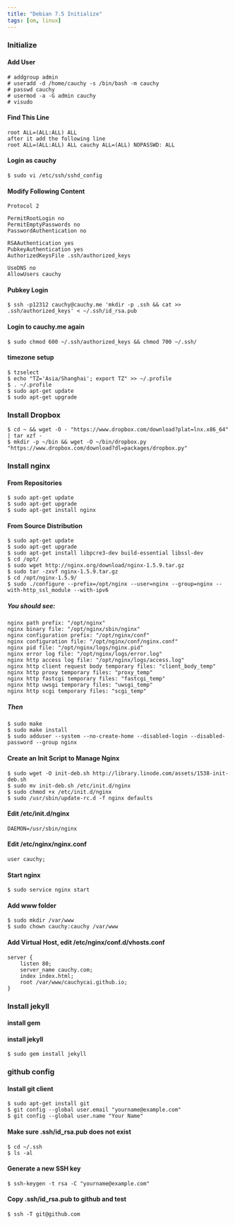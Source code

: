 ```yaml
---
title: "Debian 7.5 Initialize"
tags: [om, linux]
---
```

### Initialize

#### Add User

	# addgroup admin
	# useradd -d /home/cauchy -s /bin/bash -m cauchy
	# passwd cauchy
	# usermod -a -G admin cauchy
	# visudo

#### Find This Line

	root ALL=(ALL:ALL) ALL 
	after it add the following line
	root ALL=(ALL:ALL) ALL cauchy ALL=(ALL) NOPASSWD: ALL 

#### Login as cauchy

	$ sudo vi /etc/ssh/sshd_config

#### Modify Following Content

	Protocol 2

	PermitRootLogin no
	PermitEmptyPasswords no
	PasswordAuthentication no

	RSAAuthentication yes
	PubkeyAuthentication yes
	AuthorizedKeysFile .ssh/authorized_keys

	UseDNS no
	AllowUsers cauchy


#### Pubkey Login

	$ ssh -p12312 cauchy@cauchy.me 'mkdir -p .ssh && cat >> .ssh/authorized_keys' < ~/.ssh/id_rsa.pub

#### Login to cauchy.me again

	$ sudo chmod 600 ~/.ssh/authorized_keys && chmod 700 ~/.ssh/

#### timezone setup

	$ tzselect
	$ echo "TZ='Asia/Shanghai'; export TZ" >> ~/.profile
	$ . ~/.profile
	$ sudo apt-get update
	$ sudo apt-get upgrade

### Install Dropbox
	$ cd ~ && wget -O - "https://www.dropbox.com/download?plat=lnx.x86_64" | tar xzf -
	$ mkdir -p ~/bin && wget -O ~/bin/dropbox.py "https://www.dropbox.com/download?dl=packages/dropbox.py"

### Install nginx

#### From Repositories

	$ sudo apt-get update
	$ sudo apt-get upgrade
	$ sudo apt-get install nginx

#### From Source Distribution

	$ sudo apt-get update
	$ sudo apt-get upgrade
	$ sudo apt-get install libpcre3-dev build-essential libssl-dev
	$ cd /opt/
	$ sudo wget http://nginx.org/download/nginx-1.5.9.tar.gz
	$ sudo tar -zxvf nginx-1.5.9.tar.gz
	$ cd /opt/nginx-1.5.9/
	$ sudo ./configure --prefix=/opt/nginx --user=nginx --group=nginx --with-http_ssl_module --with-ipv6

##### You should see:

	nginx path prefix: "/opt/nginx"
	nginx binary file: "/opt/nginx/sbin/nginx"
	nginx configuration prefix: "/opt/nginx/conf"
	nginx configuration file: "/opt/nginx/conf/nginx.conf"
	nginx pid file: "/opt/nginx/logs/nginx.pid"
	nginx error log file: "/opt/nginx/logs/error.log"
	nginx http access log file: "/opt/nginx/logs/access.log"
	nginx http client request body temporary files: "client_body_temp"
	nginx http proxy temporary files: "proxy_temp"
	nginx http fastcgi temporary files: "fastcgi_temp"
	nginx http uwsgi temporary files: "uwsgi_temp"
	nginx http scgi temporary files: "scgi_temp"

##### Then

	$ sudo make
	$ sudo make install
	$ sudo adduser --system --no-create-home --disabled-login --disabled-password --group nginx

#### Create an Init Script to Manage Nginx

	$ sudo wget -O init-deb.sh http://library.linode.com/assets/1538-init-deb.sh
	$ sudo mv init-deb.sh /etc/init.d/nginx
	$ sudo chmod +x /etc/init.d/nginx
	$ sudo /usr/sbin/update-rc.d -f nginx defaults

#### Edit /etc/init.d/nginx

	DAEMON=/usr/sbin/nginx

#### Edit /etc/nginx/nginx.conf

	user cauchy;

#### Start nginx 

	$ sudo service nginx start

#### Add www folder

	$ sudo mkdir /var/www
	$ sudo chown cauchy:cauchy /var/www

#### Add Virtual Host, edit /etc/nginx/conf.d/vhosts.conf

	server {
	    listen 80;
	    server_name cauchy.com;
	    index index.html;
	    root /var/www/cauchycai.github.io;
	}

### Install jekyll

#### install gem 

#### install jekyll

	$ sudo gem install jekyll

### github config

#### Install git client

	$ sudo apt-get install git
	$ git config --global user.email "yourname@example.com"
	$ git config --global user.name "Your Name"

#### Make sure .ssh/id_rsa.pub does not exist

	$ cd ~/.ssh
	$ ls -al

#### Generate a new SSH key

	$ ssh-keygen -t rsa -C "yourname@example.com"

#### Copy .ssh/id_rsa.pub to github and test

	$ ssh -T git@github.com

